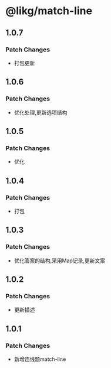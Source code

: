 # @likg/match-line

## 1.0.7

### Patch Changes

- 打包更新

## 1.0.6

### Patch Changes

- 优化处理,更新选项结构

## 1.0.5

### Patch Changes

- 优化

## 1.0.4

### Patch Changes

- 打包

## 1.0.3

### Patch Changes

- 优化答案的结构,采用Map记录,更新文案

## 1.0.2

### Patch Changes

- 更新描述

## 1.0.1

### Patch Changes

- 新增连线题match-line
